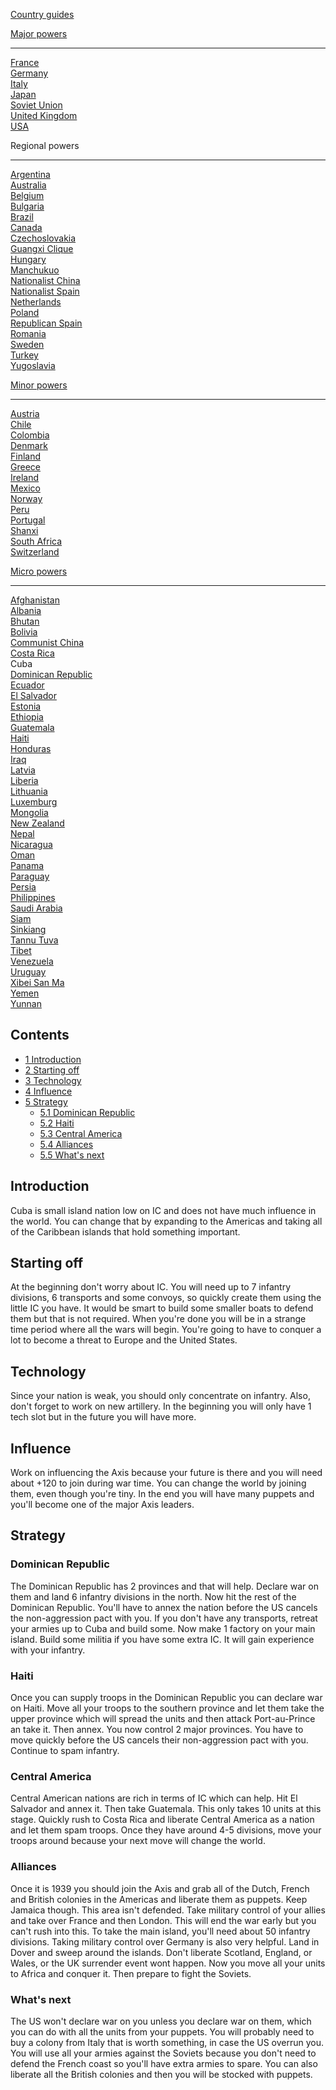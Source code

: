 [Country guides](/wiki/Country_guides "Country guides")

[Major powers](/wiki/Major_power "Major power")

------------------------------------------------------------------------

[France](/wiki/France "France")  
[Germany](/wiki/Germany "Germany")  
[Italy](/wiki/Italy "Italy")  
[Japan](/wiki/Japan "Japan")  
[Soviet Union](/wiki/Soviet_Union "Soviet Union")  
[United Kingdom](/wiki/United_Kingdom "United Kingdom")  
[USA](/wiki/USA "USA")

Regional powers

------------------------------------------------------------------------

[Argentina](/wiki/Argentina "Argentina")  
[Australia](/wiki/Australia "Australia")  
[Belgium](/wiki/Belgium "Belgium")  
[Bulgaria](/wiki/Bulgaria "Bulgaria")  
[Brazil](/wiki/Brazil "Brazil")  
[Canada](/wiki/Canada "Canada")  
[Czechoslovakia](/wiki/Czechoslovakia "Czechoslovakia")  
[Guangxi Clique](/wiki/Guangxi_Clique "Guangxi Clique")  
[Hungary](/wiki/Hungary "Hungary")  
[Manchukuo](/wiki/Manchukuo "Manchukuo")  
[Nationalist China](/wiki/Nationalist_China "Nationalist China")  
[Nationalist Spain](/wiki/Nationalist_Spain "Nationalist Spain")  
[Netherlands](/wiki/Netherlands "Netherlands")  
[Poland](/wiki/Poland "Poland")  
[Republican Spain](/wiki/Republican_Spain "Republican Spain")  
[Romania](/wiki/Romania "Romania")  
[Sweden](/wiki/Sweden "Sweden")  
[Turkey](/wiki/Turkey "Turkey")  
[Yugoslavia](/wiki/Yugoslavia "Yugoslavia")

[Minor powers](/wiki/Minor_power "Minor power")

------------------------------------------------------------------------

[Austria](/wiki/Austria "Austria")  
[Chile](/wiki/index.php?title=Chile&action=edit&redlink=1 "Chile (page does not exist)")  
[Colombia](/wiki/index.php?title=Colombia&action=edit&redlink=1 "Colombia (page does not exist)")  
[Denmark](/wiki/Denmark "Denmark")  
[Finland](/wiki/Finland "Finland")  
[Greece](/wiki/Greece "Greece")  
[Ireland](/wiki/Ireland "Ireland")  
[Mexico](/wiki/Mexico "Mexico")  
[Norway](/wiki/index.php?title=Norway&action=edit&redlink=1 "Norway (page does not exist)")  
[Peru](/wiki/Peru "Peru")  
[Portugal](/wiki/Portugal "Portugal")  
[Shanxi](/wiki/Shanxi "Shanxi")  
[South Africa](/wiki/South_Africa "South Africa")  
[Switzerland](/wiki/Switzerland "Switzerland")

[Micro powers](/wiki/Micro_power "Micro power")

------------------------------------------------------------------------

[Afghanistan](/wiki/Afghanistan "Afghanistan")  
[Albania](/wiki/Albania "Albania")  
[Bhutan](/wiki/Bhutan "Bhutan")  
[Bolivia](/wiki/index.php?title=Bolivia&action=edit&redlink=1 "Bolivia (page does not exist)")  
[Communist China](/wiki/Communist_China "Communist China")  
[Costa
Rica](/wiki/index.php?title=Costa_Rica&action=edit&redlink=1 "Costa Rica (page does not exist)")  
Cuba  
[Dominican Republic](/wiki/Dominican_Republic "Dominican Republic")  
[Ecuador](/wiki/index.php?title=Ecuador&action=edit&redlink=1 "Ecuador (page does not exist)")  
[El
Salvador](/wiki/index.php?title=El_Salvador&action=edit&redlink=1 "El Salvador (page does not exist)")  
[Estonia](/wiki/Estonia "Estonia")  
[Ethiopia](/wiki/Ethiopia "Ethiopia")  
[Guatemala](/wiki/Guatemala "Guatemala")  
[Haiti](/wiki/index.php?title=Haiti&action=edit&redlink=1 "Haiti (page does not exist)")  
[Honduras](/wiki/index.php?title=Honduras&action=edit&redlink=1 "Honduras (page does not exist)")  
[Iraq](/wiki/Iraq "Iraq")  
[Latvia](/wiki/Latvia "Latvia")  
[Liberia](/wiki/Liberia "Liberia")  
[Lithuania](/wiki/Lithuania "Lithuania")  
[Luxemburg](/wiki/Luxemburg "Luxemburg")  
[Mongolia](/wiki/Mongolia "Mongolia")  
[New Zealand](/wiki/New_Zealand "New Zealand")  
[Nepal](/wiki/index.php?title=Nepal&action=edit&redlink=1 "Nepal (page does not exist)")  
[Nicaragua](/wiki/index.php?title=Nicaragua&action=edit&redlink=1 "Nicaragua (page does not exist)")  
[Oman](/wiki/index.php?title=Oman&action=edit&redlink=1 "Oman (page does not exist)")  
[Panama](/wiki/index.php?title=Panama&action=edit&redlink=1 "Panama (page does not exist)")  
[Paraguay](/wiki/index.php?title=Paraguay&action=edit&redlink=1 "Paraguay (page does not exist)")  
[Persia](/wiki/Persia "Persia")  
[Philippines](/wiki/index.php?title=Philippines&action=edit&redlink=1 "Philippines (page does not exist)")  
[Saudi
Arabia](/wiki/index.php?title=Saudi_Arabia&action=edit&redlink=1 "Saudi Arabia (page does not exist)")  
[Siam](/wiki/Siam "Siam")  
[Sinkiang](/wiki/index.php?title=Sinkiang&action=edit&redlink=1 "Sinkiang (page does not exist)")  
[Tannu Tuva](/wiki/Tannu_Tuva "Tannu Tuva")  
[Tibet](/wiki/index.php?title=Tibet&action=edit&redlink=1 "Tibet (page does not exist)")  
[Venezuela](/wiki/index.php?title=Venezuela&action=edit&redlink=1 "Venezuela (page does not exist)")  
[Uruguay](/wiki/index.php?title=Uruguay&action=edit&redlink=1 "Uruguay (page does not exist)")  
[Xibei San Ma](/wiki/Xibei_San_Ma "Xibei San Ma")  
[Yemen](/wiki/index.php?title=Yemen&action=edit&redlink=1 "Yemen (page does not exist)")  
[Yunnan](/wiki/Yunnan "Yunnan")

## Contents

-   [ 1 Introduction ](#Introduction)
-   [ 2 Starting off ](#Starting_off)
-   [ 3 Technology ](#Technology)
-   [ 4 Influence ](#Influence)
-   [ 5 Strategy ](#Strategy)
    -   [ 5.1 Dominican Republic ](#Dominican_Republic)
    -   [ 5.2 Haiti ](#Haiti)
    -   [ 5.3 Central America ](#Central_America)
    -   [ 5.4 Alliances ](#Alliances)
    -   [ 5.5 What's next ](#What.27s_next)

##  Introduction 

Cuba is small island nation low on IC and does not have much influence
in the world. You can change that by expanding to the Americas and
taking all of the Caribbean islands that hold something important.

##  Starting off 

At the beginning don't worry about IC. You will need up to 7 infantry
divisions, 6 transports and some convoys, so quickly create them using
the little IC you have. It would be smart to build some smaller boats to
defend them but that is not required. When you're done you will be in a
strange time period where all the wars will begin. You're going to have
to conquer a lot to become a threat to Europe and the United States.

##  Technology 

Since your nation is weak, you should only concentrate on infantry.
Also, don't forget to work on new artillery. In the beginning you will
only have 1 tech slot but in the future you will have more.

##  Influence 

Work on influencing the Axis because your future is there and you will
need about +120 to join during war time. You can change the world by
joining them, even though you're tiny. In the end you will have many
puppets and you'll become one of the major Axis leaders.

  

##  Strategy 

###  Dominican Republic 

The Dominican Republic has 2 provinces and that will help. Declare war
on them and land 6 infantry divisions in the north. Now hit the rest of
the Dominican Republic. You'll have to annex the nation before the US
cancels the non-aggression pact with you. If you don't have any
transports, retreat your armies up to Cuba and build some. Now make 1
factory on your main island. Build some militia if you have some extra
IC. It will gain experience with your infantry.

###  Haiti 

Once you can supply troops in the Dominican Republic you can declare war
on Haiti. Move all your troops to the southern province and let them
take the upper province which will spread the units and then attack
Port-au-Prince an take it. Then annex. You now control 2 major
provinces. You have to move quickly before the US cancels their
non-aggression pact with you. Continue to spam infantry.

###  Central America 

Central American nations are rich in terms of IC which can help. Hit El
Salvador and annex it. Then take Guatemala. This only takes 10 units at
this stage. Quickly rush to Costa Rica and liberate Central America as a
nation and let them spam troops. Once they have around 4-5 divisions,
move your troops around because your next move will change the world.

###  Alliances 

Once it is 1939 you should join the Axis and grab all of the Dutch,
French and British colonies in the Americas and liberate them as
puppets. Keep Jamaica though. This area isn't defended. Take military
control of your allies and take over France and then London. This will
end the war early but you can't rush into this. To take the main island,
you'll need about 50 infantry divisions. Taking military control over
Germany is also very helpful. Land in Dover and sweep around the
islands. Don't liberate Scotland, England, or Wales, or the UK surrender
event wont happen. Now you move all your units to Africa and conquer it.
Then prepare to fight the Soviets.

###    What's next 

The US won't declare war on you unless you declare war on them, which
you can do with all the units from your puppets. You will probably need
to buy a colony from Italy that is worth something, in case the US
overrun you. You will use all your armies against the Soviets because
you don't need to defend the French coast so you'll have extra armies to
spare. You can also liberate all the British colonies and then you will
be stocked with puppets.
